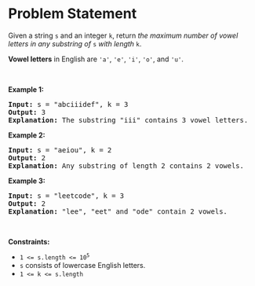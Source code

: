 # Problem Statement

<p>Given a string <code>s</code> and an integer <code>k</code>, return <em>the maximum number of vowel letters in any substring of </em><code>s</code><em> with length </em><code>k</code>.</p>

<p><strong>Vowel letters</strong> in English are <code>&#39;a&#39;</code>, <code>&#39;e&#39;</code>, <code>&#39;i&#39;</code>, <code>&#39;o&#39;</code>, and <code>&#39;u&#39;</code>.</p>

<p>&nbsp;</p>
<p><strong>Example 1:</strong></p>

<pre>
<strong>Input:</strong> s = &quot;abciiidef&quot;, k = 3
<strong>Output:</strong> 3
<strong>Explanation:</strong> The substring &quot;iii&quot; contains 3 vowel letters.
</pre>

<p><strong>Example 2:</strong></p>

<pre>
<strong>Input:</strong> s = &quot;aeiou&quot;, k = 2
<strong>Output:</strong> 2
<strong>Explanation:</strong> Any substring of length 2 contains 2 vowels.
</pre>

<p><strong>Example 3:</strong></p>

<pre>
<strong>Input:</strong> s = &quot;leetcode&quot;, k = 3
<strong>Output:</strong> 2
<strong>Explanation:</strong> &quot;lee&quot;, &quot;eet&quot; and &quot;ode&quot; contain 2 vowels.
</pre>

<p>&nbsp;</p>
<p><strong>Constraints:</strong></p>

<ul>
	<li><code>1 &lt;= s.length &lt;= 10<sup>5</sup></code></li>
	<li><code>s</code> consists of lowercase English letters.</li>
	<li><code>1 &lt;= k &lt;= s.length</code></li>
</ul>
